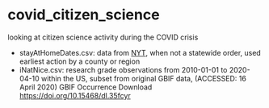 # covid_citizen_science
looking at citizen science activity during the COVID crisis

- stayAtHomeDates.csv: data from [NYT](https://www.nytimes.com/interactive/2020/us/coronavirus-stay-at-home-order.html), when not a statewide order, used earliest action by a county or region
- iNatNice.csv: research grade observations from 2010-01-01 to 2020-04-10 within the US, subset from original GBIF data, (ACCESSED: 16 April 2020) GBIF Occurrence Download https://doi.org/10.15468/dl.35fcyr
